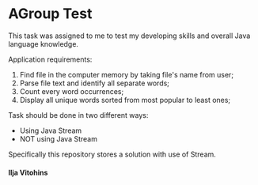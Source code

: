 <h1>AGroup Test</h1>

This task was assigned to me to test my developing skills and overall Java language knowledge. 

Application requirements:
<ol>
<li> Find file in the computer memory by taking file's name from user;</li>
<li> Parse file text and identify all separate words;</li>
<li> Count every word occurrences;</li>
<li> Display all unique words sorted from most popular to least ones;</li>
</ol>
Task should be done in two different ways:
<ul>
  <li>Using Java Stream</li>
  <li>NOT using Java Stream</li>
</ul>

Specifically this repository stores a solution with use of Stream. 

<h4>Ilja Vitohins</h4>
